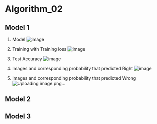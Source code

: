 # Algorithm_02

## Model 1
1. Model
![image](https://user-images.githubusercontent.com/48917718/121753773-03688080-cb4e-11eb-9b1d-e9d704533f32.png)

2. Training with Training loss
![image](https://user-images.githubusercontent.com/48917718/121753852-2e52d480-cb4e-11eb-83f6-72e3cba6614b.png)

3. Test Accuracy
![image](https://user-images.githubusercontent.com/48917718/121753880-3c085a00-cb4e-11eb-9dea-491a77b41c44.png)

4. Images and corresponding probability that predicted Right
![image](https://user-images.githubusercontent.com/48917718/121753901-488cb280-cb4e-11eb-9440-6a5ba5846f44.png)

5. Images and corresponding probability that predicted Wrong
![Uploading image.png…]()


## Model 2

## Model 3

